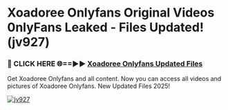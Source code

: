 # Xoadoree Onlyfans Original Videos 0nlyFans Leaked - Files Updated! (jv927)

<h3>🔴 CLICK HERE 🌐==►► <a href="https://tinyurl.com/ehrbuxhb" rel="nofollow">Xoadoree Onlyfans Updated Files</a></h3>

Get Xoadoree Onlyfans and all content. Now you can access all videos and pictures of Xoadoree Onlyfans. New Updated Files 2025!

[![jv927](https://i.imgur.com/lVYEuWS.gif)](https://tinyurl.com/ehrbuxhb)
